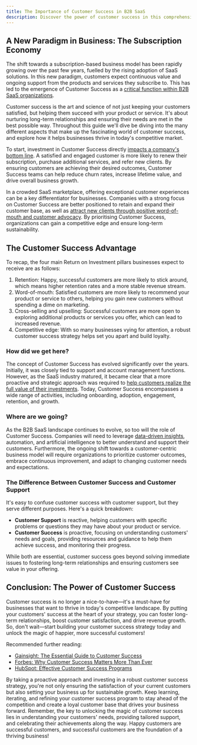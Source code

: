 ```yaml
---
title: The Importance of Customer Success in B2B SaaS
description: Discover the power of customer success in this comprehensive introduction, explore its importance in business growth, and learn some of the key concepts to get you started.
---
```


## A New Paradigm in Business: The Subscription Economy

The shift towards a subscription-based business model has been rapidly growing over the past few years, fuelled by the rising adoption of SaaS solutions. In this new paradigm, customers expect continuous value and ongoing support from the products and services they subscribe to. This has led to the emergence of Customer Success as a [critical function within B2B SaaS organizations](https://www.forbes.com/sites/forbestechcouncil/2017/12/13/the-rise-of-the-customer-success-manager/?sh=29e63cfd4d4f).

Customer success is the art and science of not just keeping your customers satisfied, but helping them succeed with your product or service. It's about nurturing long-term relationships and ensuring their needs are met in the best possible way. Throughout this guide we'll dive be diving into the many different aspects that make up the fascinating world of customer success, and explore how it helps businesses thrive in today's competitive market.

To start, investment in Customer Success directly [impacts a company's bottom line](https://www.gainsight.com/blog/why-customer-success-is-directly-tied-to-revenue/). A satisfied and engaged customer is more likely to renew their subscription, purchase additional services, and refer new clients. By ensuring customers are achieving their desired outcomes, Customer Success teams can help reduce churn rates, increase lifetime value, and drive overall business growth.

In a crowded SaaS marketplace, offering exceptional customer experiences can be a key differentiator for businesses. Companies with a strong focus on Customer Success are better positioned to retain and expand their customer base, as well as [attract new clients through positive word-of-mouth and customer advocacy](https://www.mckinsey.com/business-functions/marketing-and-sales/our-insights/the-new-battleground-for-marketing-led-growth). By prioritising Customer Success, organizations can gain a competitive edge and ensure long-term sustainability.

## The Customer Success Advantage

To recap, the four main Return on Investment pillars businesses expect to receive are as follows:

1.  Retention: Happy, successful customers are more likely to stick around, which means higher retention rates and a more stable revenue stream.
2.  Word-of-mouth: Satisfied customers are more likely to recommend your product or service to others, helping you gain new customers without spending a dime on marketing.
3.  Cross-selling and upselling: Successful customers are more open to exploring additional products or services you offer, which can lead to increased revenue.
4.  Competitive edge: With so many businesses vying for attention, a robust customer success strategy helps set you apart and build loyalty.

### How did we get here?

The concept of Customer Success has evolved significantly over the years. Initially, it was closely tied to support and account management functions. However, as the SaaS industry matured, it became clear that a more proactive and strategic approach was required to [help customers realize the full value of their investments](https://www.useriq.com/blog/the-history-and-evolution-of-customer-success/). Today, Customer Success encompasses a wide range of activities, including onboarding, adoption, engagement, retention, and growth.

### Where are we going?

As the B2B SaaS landscape continues to evolve, so too will the role of Customer Success. Companies will need to leverage [data-driven insights](https://www.cmswire.com/customer-experience/5-trends-shaping-the-future-of-customer-success/), automation, and artificial intelligence to better understand and support their customers. Furthermore, the ongoing shift towards a customer-centric business model will require organizations to prioritize customer outcomes, embrace continuous improvement, and adapt to changing customer needs and expectations.

### The Difference Between Customer Success and Customer Support

It's easy to confuse customer success with customer support, but they serve different purposes. Here's a quick breakdown:

- **Customer Support** is reactive, helping customers with specific problems or questions they may have about your product or service.
- **Customer Success** is proactive, focusing on understanding customers' needs and goals, providing resources and guidance to help them achieve success, and monitoring their progress.

While both are essential, customer success goes beyond solving immediate issues to fostering long-term relationships and ensuring customers see value in your offering.

## Conclusion: The Power of Customer Success

Customer success is no longer a nice-to-have—it's a must-have for businesses that want to thrive in today's competitive landscape. By putting your customers' success at the heart of your strategy, you can foster long-term relationships, boost customer satisfaction, and drive revenue growth. So, don't wait—start building your customer success strategy today and unlock the magic of happier, more successful customers!

Recommended further reading:

- [Gainsight: The Essential Guide to Customer Success](https://www.gainsight.com/guides/the-essential-guide-to-customer-success/)
- [Forbes: Why Customer Success Matters More Than Ever](https://www.forbes.com/sites/shephyken/2018/03/17/why-customer-success-matters-more-than-ever/?sh=34c5396f63ef)
- [HubSpot: Effective Customer Success Programs](<[https://blog.hubspot.com/service/customer-success-program](https://blog.hubspot.com/service/customer-success-program)>)

By taking a proactive approach and investing in a robust customer success strategy, you're not only ensuring the satisfaction of your current customers but also setting your business up for sustainable growth. Keep learning, iterating, and refining your customer success program to stay ahead of the competition and create a loyal customer base that drives your business forward. Remember, the key to unlocking the magic of customer success lies in understanding your customers' needs, providing tailored support, and celebrating their achievements along the way. Happy customers are successful customers, and successful customers are the foundation of a thriving business!
